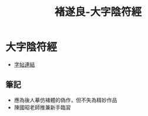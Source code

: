 ﻿---
title: '褚遂良-大字陰符經'
tags: ['碑刻', '楷書']
order: 8
---
# 大字陰符經
* [字帖連結](https://9610.com/csl/06.htm)

## 筆記
* 應為後人摹仿褚體的偽作，但不失為精妙作品
* 陳國昭老師推兼新手臨習